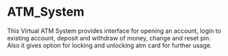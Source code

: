 # ATM_System
This Virtual ATM System provides interface for opening an account, login to existing account, deposit and withdraw of money, change and reset pin. Also it gives option for locking and unlocking atm card for further usage.
